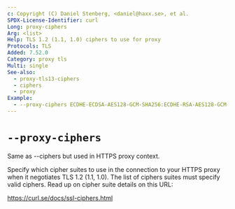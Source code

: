 ```yaml
---
c: Copyright (C) Daniel Stenberg, <daniel@haxx.se>, et al.
SPDX-License-Identifier: curl
Long: proxy-ciphers
Arg: <list>
Help: TLS 1.2 (1.1, 1.0) ciphers to use for proxy
Protocols: TLS
Added: 7.52.0
Category: proxy tls
Multi: single
See-also:
  - proxy-tls13-ciphers
  - ciphers
  - proxy
Example:
  - --proxy-ciphers ECDHE-ECDSA-AES128-GCM-SHA256:ECDHE-RSA-AES128-GCM-SHA256 -x https://proxy $URL
---
```


# `--proxy-ciphers`

Same as --ciphers but used in HTTPS proxy context.

Specify which cipher suites to use in the connection to your HTTPS proxy when
it negotiates TLS 1.2 (1.1, 1.0). The list of ciphers suites must specify
valid ciphers. Read up on cipher suite details on this URL:

https://curl.se/docs/ssl-ciphers.html
